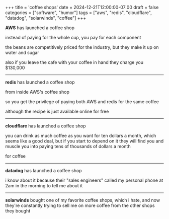 +++
title = 'coffee shops'
date = 2024-12-21T12:00:00-07:00
draft = false
categories = ["software", "humor"]
tags = ["aws", "redis", "cloudflare", "datadog", "solarwinds", "coffee"]
+++

**AWS** has launched a coffee shop

instead of paying for the whole cup, you pay for each component

the beans are competitively priced for the industry, but they make it up on water and sugar

also if you leave the cafe with your coffee in hand they charge you $130,000

-----

**redis** has launched a coffee shop

from inside AWS's coffee shop

so you get the privilege of paying both AWS and redis for the same coffee

although the recipe is just available online for free

-----

**cloudflare** has launched a coffee shop

you can drink as much coffee as you want for ten dollars a month, which seems like a good deal, but if you start to depend on it they will find you and muscle you into paying tens of thousands of dollars a month

for coffee

------

**datadog** has launched a coffee shop

i know about it because their "sales engineers" called my personal phone at 2am in the morning to tell me about it

------

**solarwinds** bought one of my favorite coffee shops, which i hate, and now they're constantly trying to sell me on more coffee from the other shops they bought
